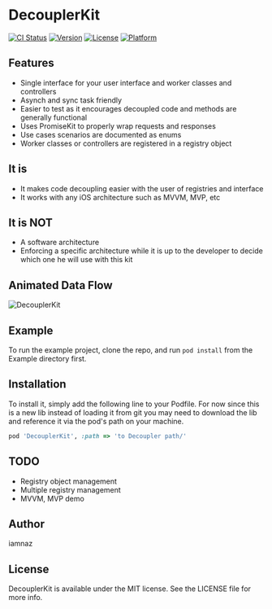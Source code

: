 # DecouplerKit

[![CI Status](https://img.shields.io/travis/iamnaz/DecouplerKit.svg?style=flat)](https://travis-ci.org/iamnaz/DecouplerKit)
[![Version](https://img.shields.io/cocoapods/v/DecouplerKit.svg?style=flat)](https://cocoapods.org/pods/DecouplerKit)
[![License](https://img.shields.io/cocoapods/l/DecouplerKit.svg?style=flat)](https://cocoapods.org/pods/DecouplerKit)
[![Platform](https://img.shields.io/cocoapods/p/DecouplerKit.svg?style=flat)](https://cocoapods.org/pods/DecouplerKit)

## Features
- Single interface for your user interface and worker classes and controllers
- Asynch and sync task friendly
- Easier to test as it encourages decoupled code and methods are generally functional 
- Uses PromiseKit to properly wrap requests and responses
- Use cases scenarios are documented as enums
- Worker classes or controllers are registered in a registry object

## It is
- It makes code decoupling easier with the user of registries and interface
- It works with any iOS architecture such as MVVM, MVP, etc

## It is NOT
- A software architecture
- Enforcing a specific architecture while it is up to the developer to decide which one he will use with this kit

## Animated Data Flow
![DecouplerKit](https://raw.githubusercontent.com/iAmNaz/DecouplerKit/master/dk-animated-demo.gif)

## Example

To run the example project, clone the repo, and run `pod install` from the Example directory first.


## Installation

To install
it, simply add the following line to your Podfile. For now since this is a new lib instead of loading it from git you may need to download the lib and reference it via the pod's path on your machine.

```ruby
pod 'DecouplerKit', :path => 'to Decoupler path/'
```

## TODO
- Registry object management
- Multiple registry management
- MVVM, MVP demo

## Author

iamnaz

## License

DecouplerKit is available under the MIT license. See the LICENSE file for more info.
